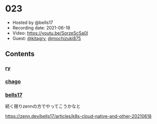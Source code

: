 # 023

- Hosted by @bells17
- Recording date: 2021-06-18
- Video: https://youtu.be/SorzeScSa0I
- Guest: [@kitagry](https://twitter.com/kitagry), [@mochizuki875](https://twitter.com/mochizuki875)

## Contents

### [ry](https://twitter.com/URyo_0213)

### [chago](https://twitter.com/it__chago)


### [bells17](https://twitter.com/bells17_)

続く限りzennの方でやってこうかなと

https://zenn.dev/bells17/articles/k8s-cloud-native-and-other-20210618
